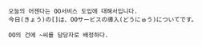 ```
오늘의 어젠다는 OO서비스 도입에 대해서입니다.
今日(きょう)の[]は、OOサービスの導入(どうにゅう)についてです。
```

```
OO의 건에 ~씨를 담당자로 배정하다.

```